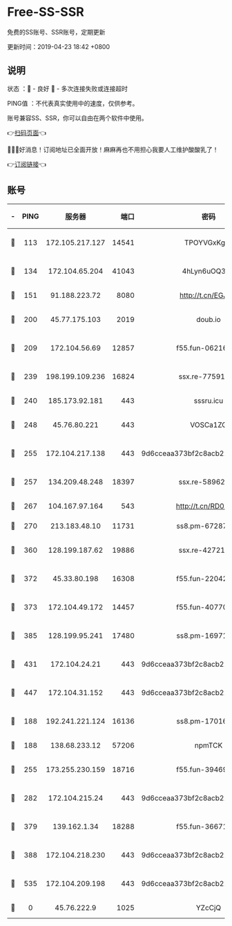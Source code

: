 # Free-SS-SSR

免费的SS账号、SSR账号，定期更新

更新时间：2019-04-23 18:42 +0800

## 说明

状态     ：🙂 - 良好 🙁 - 多次连接失败或连接超时

PING值   ：不代表真实使用中的速度，仅供参考。

账号兼容SS、SSR，你可以自由在两个软件中使用。

👉[扫码页面](https://liesauer.github.io/Free-SS-SSR/)👈

🎉🎉🎉好消息！订阅地址已全面开放！麻麻再也不用担心我要人工维护酸酸乳了！

👉[订阅链接](https://www.liesauer.net/yogurt/subscribe?ACCESS_TOKEN=DAYxR3mMaZAsaqUb)👈

## 账号

|-|PING|服务器|端口|密码|加密方式|区域|
|:----:|:----:|:-----:|-----:|:----:|:----:|:----:|
|🙂|113|172.105.217.127|14541|TPOYVGxKglpi|aes-256-cfb|JP|
|🙂|134|172.104.65.204|41043|4hLyn6uOQ3hU|aes-256-cfb|JP|
|🙂|151|91.188.223.72|8080|http://t.cn/EGJIyrl|rc4-md5|RU|
|🙂|200|45.77.175.103|2019|doub.io|aes-128-ctr|SG|
|🙂|209|172.104.56.69|12857|f55.fun-06216036|aes-256-cfb|SG|
|🙂|239|198.199.109.236|16824|ssx.re-77591360|aes-256-cfb|US|
|🙂|240|185.173.92.181|443|sssru.icu|rc4-md5|RU|
|🙂|248|45.76.80.221|443|VOSCa1ZG|aes-256-cfb|DE|
|🙂|255|172.104.217.138|443|9d6cceaa373bf2c8acb22e60b6a58be6|aes-256-cfb|US|
|🙂|257|134.209.48.248|18397|ssx.re-58962936|aes-256-cfb|US|
|🙂|267|104.167.97.164|543|http://t.cn/RD0D7sx|rc4-md5|CA|
|🙂|270|213.183.48.10|11731|ss8.pm-67287646|rc4-md5|RU|
|🙂|360|128.199.187.62|19886|ssx.re-42721039|aes-256-cfb|SG|
|🙂|372|45.33.80.198|16308|f55.fun-22042256|aes-256-cfb|US|
|🙂|373|172.104.49.172|14457|f55.fun-40770290|aes-256-cfb|SG|
|🙂|385|128.199.95.241|17480|ss8.pm-16971643|aes-256-cfb|SG|
|🙂|431|172.104.24.21|443|9d6cceaa373bf2c8acb22e60b6a58be6|aes-256-cfb|US|
|🙂|447|172.104.31.152|443|9d6cceaa373bf2c8acb22e60b6a58be6|aes-256-cfb|US|
|🙂|188|192.241.221.124|16136|ss8.pm-17016090|aes-256-cfb|US|
|🙂|188|138.68.233.12|57206|npmTCK|rc4-md5|US|
|🙂|255|173.255.230.159|18716|f55.fun-39469519|aes-256-cfb|US|
|🙂|282|172.104.215.24|443|9d6cceaa373bf2c8acb22e60b6a58be6|aes-256-cfb|US|
|🙂|379|139.162.1.34|18288|f55.fun-36671353|aes-256-cfb|SG|
|🙂|388|172.104.218.230|443|9d6cceaa373bf2c8acb22e60b6a58be6|aes-256-cfb|US|
|🙂|535|172.104.209.198|443|9d6cceaa373bf2c8acb22e60b6a58be6|aes-256-cfb|US|
|🙁|0|45.76.222.9|1025|YZcCjQ|rc4-md5|JP|
